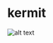 # kermit
![alt text](https://s.yimg.com/ny/api/res/1.2/zM3aB4VaAKM8YjAplapm.w--/YXBwaWQ9aGlnaGxhbmRlcjt3PTk3ODtoPTk5OA--/https://media.zenfs.com/en-US/homerun/hello_giggles_454/b09a659b35c629a8dc378d7a73e2e740)
